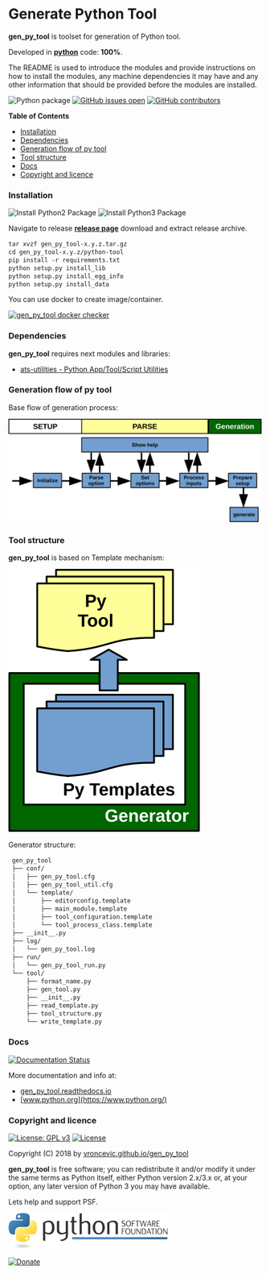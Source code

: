 # Generate Python Tool

**gen_py_tool** is toolset for generation of Python tool.

Developed in **[python](https://www.python.org/)** code: **100%**.

The README is used to introduce the modules and provide instructions on
how to install the modules, any machine dependencies it may have and any
other information that should be provided before the modules are installed.

![Python package](https://github.com/vroncevic/gen_py_tool/workflows/Python%20package%20gen_py_tool/badge.svg?branch=master) [![GitHub issues open](https://img.shields.io/github/issues/vroncevic/gen_py_tool.svg)](https://github.com/vroncevic/gen_py_tool/issues) [![GitHub contributors](https://img.shields.io/github/contributors/vroncevic/gen_py_tool.svg)](https://github.com/vroncevic/gen_py_tool/graphs/contributors)

<!-- START doctoc generated TOC please keep comment here to allow auto update -->
<!-- DON'T EDIT THIS SECTION, INSTEAD RE-RUN doctoc TO UPDATE -->
**Table of Contents**

- [Installation](#installation)
- [Dependencies](#dependencies)
- [Generation flow of py tool](#generation-flow-of-py-tool)
- [Tool structure](#tool-structure)
- [Docs](#docs)
- [Copyright and licence](#copyright-and-licence)

<!-- END doctoc generated TOC please keep comment here to allow auto update -->

### Installation

![Install Python2 Package](https://github.com/vroncevic/gen_py_tool/workflows/Install%20Python2%20Package%20gen_py_tool/badge.svg?branch=master) ![Install Python3 Package](https://github.com/vroncevic/gen_py_tool/workflows/Install%20Python3%20Package%20gen_py_tool/badge.svg?branch=master)

Navigate to release **[release page](https://github.com/vroncevic/gen_py_tool/releases)** download and extract release archive.

```
tar xvzf gen_py_tool-x.y.z.tar.gz
cd gen_py_tool-x.y.z/python-tool
pip install -r requirements.txt
python setup.py install_lib
python setup.py install_egg_info
python setup.py install_data
```

You can use docker to create image/container.

[![gen_py_tool docker checker](https://github.com/vroncevic/gen_py_tool/workflows/gen_py_tool%20docker%20checker/badge.svg)](https://github.com/vroncevic/gen_py_tool/actions?query=workflow%3A%22gen_py_tool+docker+checker%22)

### Dependencies

**gen_py_tool** requires next modules and libraries:
* [ats-utilities - Python App/Tool/Script Utilities](https://pypi.org/project/ats-utilities/)

### Generation flow of py tool

Base flow of generation process:

![alt tag](https://raw.githubusercontent.com/vroncevic/gen_py_tool/dev/docs/gen_py_tool_flow.png)

### Tool structure

**gen_py_tool** is based on Template mechanism:

![alt tag](https://raw.githubusercontent.com/vroncevic/gen_py_tool/dev/docs/gen_py_tool.png)

Generator structure:

```
 gen_py_tool
 ├── conf/
 │   ├── gen_py_tool.cfg
 │   ├── gen_py_tool_util.cfg
 │   └── template/
 │       ├── editorconfig.template
 │       ├── main_module.template
 │       ├── tool_configuration.template
 │       └── tool_process_class.template
 ├── __init__.py
 ├── log/
 │   └── gen_py_tool.log
 ├── run/
 │   └── gen_py_tool_run.py
 └── tool/
     ├── format_name.py
     ├── gen_tool.py
     ├── __init__.py
     ├── read_template.py
     ├── tool_structure.py
     └── write_template.py
```

### Docs

[![Documentation Status](https://readthedocs.org/projects/gen_py_tool/badge/?version=latest)](https://gen_py_tool.readthedocs.io/projects/gen_py_tool/en/latest/?badge=latest)

More documentation and info at:
* [gen_py_tool.readthedocs.io](https://gen_py_tool.readthedocs.io/en/latest/)
* [www.python.org](https://www.python.org/)

### Copyright and licence

[![License: GPL v3](https://img.shields.io/badge/License-GPLv3-blue.svg)](https://www.gnu.org/licenses/gpl-3.0) [![License](https://img.shields.io/badge/License-Apache%202.0-blue.svg)](https://opensource.org/licenses/Apache-2.0)

Copyright (C) 2018 by [vroncevic.github.io/gen_py_tool](https://vroncevic.github.io/gen_py_tool/)

**gen_py_tool** is free software; you can redistribute it and/or modify
it under the same terms as Python itself, either Python version 2.x/3.x or,
at your option, any later version of Python 3 you may have available.

Lets help and support PSF.

[![Python Software Foundation](https://raw.githubusercontent.com/vroncevic/gen_py_tool/dev/docs/psf-logo-alpha.png)](https://www.python.org/psf/)

[![Donate](https://www.paypalobjects.com/en_US/i/btn/btn_donateCC_LG.gif)](https://psfmember.org/index.php?q=civicrm/contribute/transact&reset=1&id=2)
